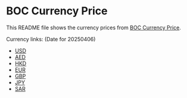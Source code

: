 # BOC Currency Price

This README file shows the currency prices from [BOC Currency Price](https://www.boc.cn/sourcedb/whpj/).

Currency links: (Date for 20250406)

- [USD](https://bocurrencyprice.techina.science/BOC_CURRENCY_PRICE/USD/20250406.json)
- [AED](https://bocurrencyprice.techina.science/BOC_CURRENCY_PRICE/AED/20250406.json)
- [HKD](https://bocurrencyprice.techina.science/BOC_CURRENCY_PRICE/HKD/20250406.json)
- [EUR](https://bocurrencyprice.techina.science/BOC_CURRENCY_PRICE/EUR/20250406.json)
- [GBP](https://bocurrencyprice.techina.science/BOC_CURRENCY_PRICE/GBP/20250406.json)
- [JPY](https://bocurrencyprice.techina.science/BOC_CURRENCY_PRICE/JPY/20250406.json)
- [SAR](https://bocurrencyprice.techina.science/BOC_CURRENCY_PRICE/SAR/20250406.json)
